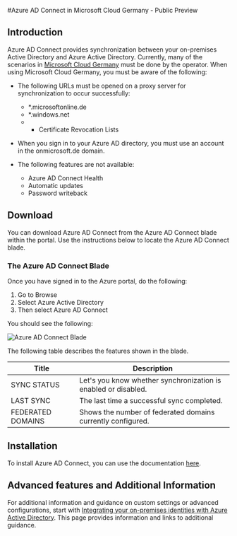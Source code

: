 <properties
    pageTitle="Azure AD Connect in Microsoft Cloud Germany"
    description="Azure AD Connect will integrate your on-premises directories with Azure Active Directory. This allows you to provide a common identity for Office 365, Azure, and SaaS applications integrated with Azure AD."
    keywords="introduction to Azure AD Connect, Azure AD Connect overview, what is Azure AD Connect, install active directory, Germany, Black Forest"
    services="active-directory"
    documentationCenter=""
    authors="billmath"
    manager="femila"
    editor=""/>

<tags
    ms.service="active-directory"
    ms.workload="identity"
    ms.tgt_pltfrm="na"
    ms.devlang="na"
    ms.topic="get-started-article"
    ms.date="09/08/2016"
    ms.author="billmath"/>

#<a name="azure-ad-connect-in-microsoft-cloud-germany---public-preview"></a>Azure AD Connect in Microsoft Cloud Germany - Public Preview

## <a name="introduction"></a>Introduction
Azure AD Connect provides synchronization between your on-premises Active Directory and Azure Active Directory.
Currently, many of the scenarios in [Microsoft Cloud Germany](https://www.microsoft.com/de-de/cloud/deutschland/default.aspx) must be done by the operator. When using Microsoft Cloud Germany, you must be aware of the following:


- The following URLs must be opened on a proxy server for synchronization to occur successfully:
    - *.microsoftonline.de
    - *.windows.net
    - + Certificate Revocation Lists

- When you sign in to your Azure AD directory, you must use an account in the onmicrosoft.de domain.
- The following features are not available:
    - Azure AD Connect Health
    - Automatic updates
    - Password writeback

## <a name="download"></a>Download
You can download Azure AD Connect from the Azure AD Connect blade within the portal.  Use the instructions below to locate the Azure AD Connect blade.

### <a name="the-azure-ad-connect-blade"></a>The Azure AD Connect Blade

Once you have signed in to the Azure portal, do the following:

1. Go to Browse
2.  Select Azure Active Directory
3.  Then select Azure AD Connect

You should see the following:

![Azure AD Connect Blade](media\active-directory-aadconnect-germany\germany1.png)

 
The following table describes the features shown in the blade.


Title|Description|
----- | ----- |
SYNC STATUS|Let's you know whether synchronization is enabled or disabled.|
LAST SYNC|The last time a successful sync completed.|
FEDERATED DOMAINS|Shows the number of federated domains currently configured.|


## <a name="installation"></a>Installation
To install Azure AD Connect, you can use the documentation [here](active-directory-aadconnect.md#install-azure-ad-connect).

## <a name="advanced-features-and-additional-information"></a>Advanced features and Additional Information
For additional information and guidance on custom settings or advanced configurations, start with [Integrating your on-premises identities with Azure Active Directory](active-directory-aadconnect.md).  This page provides information and links to additional guidance.
